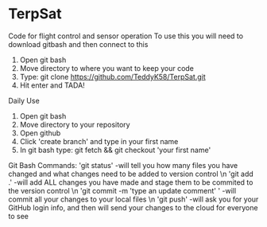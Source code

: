 # TerpSat
Code for flight control and sensor operation
To use this you will need to download gitbash and then connect to this

1. Open git bash
2. Move directory to where you want to keep your code
3. Type: git clone https://github.com/TeddyK58/TerpSat.git
4. Hit enter and TADA! 

Daily Use

1. Open git bash
2. Move directory to your repository
3. Open github
4. Click 'create branch' and type in your first name
5. In git bash type: git fetch && git checkout 'your first name'

Git Bash Commands:
'git status' -will tell you how many files you have changed and what changes need to be added to version control \n
'git add .' -will add ALL changes you have made and stage them to be commited to the version control \n
'git commit -m 'type an update comment' ' -will commit all your changes to your local files \n
'git push' -will ask you for your GitHub login info, and then will send your changes to the cloud for everyone to see

